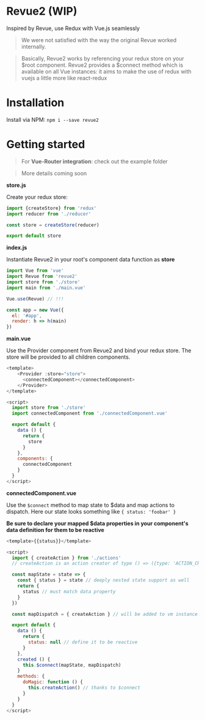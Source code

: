 
# Revue2 (WIP)
Inspired by Revue, use Redux with Vue.js seamlessly
> We were not satisfied with the way the original Revue worked internally.

> Basically, Revue2 works by referencing your redux store on your $root component. Revue2 provides a $connect method which is available on all Vue instances: it aims to make the use of redux with vuejs a little more like react-redux

# Installation
Install via NPM: `npm i --save revue2`

# Getting started
> For **Vue-Router integration**: check out the example folder

> More details coming soon

**store.js**

Create your redux store:
```js
import {createStore} from 'redux'
import reducer from './reducer'

const store = createStore(reducer)

export default store
```

**index.js**

Instantiate Revue2 in your root's component data function as **store**
```js
import Vue from 'vue'
import Revue from 'revue2'
import store from './store'
import main from './main.vue'

Vue.use(Revue) // !!!

const app = new Vue({
  el: '#app',
  render: h => h(main)
})
```

**main.vue**

Use the Provider component from Revue2 and bind your redux store. The store will be provided to all children components.

```js
<template>
    <Provider :store="store">
      <connectedComponent></connectedComponent>
    </Provider>
</template>

<script>
  import store from './store'
  import connectedComponent from './connectedComponent.vue'

  export default {
    data () {
      return {
        store
      }
    },
    components: {
      connectedComponent
    }
  }
</script>
```

**connectedComponent.vue**

Use the `$connect` method to map state to $data and map actions to dispatch.
Here our state looks something like `{ status: 'foobar' }`

**Be sure to declare your mapped $data properties in your component's data definition for them to be reactive**

```js
<template>{{status}}</template>

<script>
  import { createAction } from './actions'
  // createAction is an action creator of type () => ({type: 'ACTION_CREATED'})

  const mapState = state => {
    const { status } = state // deeply nested state support as well
    return {
      status // must match data property
    }
  })

  const mapDispatch = { createAction } // will be added to vm instance

  export default {
    data () {
      return {
        status: null // define it to be reactive
      }
    },
    created () {
      this.$connect(mapState, mapDispatch)
    }
    methods: {
      doMagic: function () {
        this.createAction() // thanks to $connect
      }
    }
  }
</script>
```
